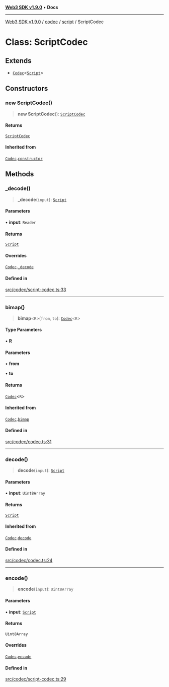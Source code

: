 [**Web3 SDK v1.9.0**](../../../../../README.md) • **Docs**

***

[Web3 SDK v1.9.0](../../../../../globals.md) / [codec](../../../README.md) / [script](../README.md) / ScriptCodec

# Class: ScriptCodec

## Extends

- [`Codec`](../../../classes/Codec.md)\<[`Script`](../interfaces/Script.md)\>

## Constructors

### new ScriptCodec()

> **new ScriptCodec**(): [`ScriptCodec`](ScriptCodec.md)

#### Returns

[`ScriptCodec`](ScriptCodec.md)

#### Inherited from

[`Codec`](../../../classes/Codec.md).[`constructor`](../../../classes/Codec.md#constructors)

## Methods

### \_decode()

> **\_decode**(`input`): [`Script`](../interfaces/Script.md)

#### Parameters

• **input**: `Reader`

#### Returns

[`Script`](../interfaces/Script.md)

#### Overrides

[`Codec`](../../../classes/Codec.md).[`_decode`](../../../classes/Codec.md#_decode)

#### Defined in

[src/codec/script-codec.ts:33](https://github.com/Mystic-Nayy/alephium-web3/blob/ee41f5e0e7d7fb0b155fe62f05b2ac03772895ca/packages/web3/src/codec/script-codec.ts#L33)

***

### bimap()

> **bimap**\<`R`\>(`from`, `to`): [`Codec`](../../../classes/Codec.md)\<`R`\>

#### Type Parameters

• **R**

#### Parameters

• **from**

• **to**

#### Returns

[`Codec`](../../../classes/Codec.md)\<`R`\>

#### Inherited from

[`Codec`](../../../classes/Codec.md).[`bimap`](../../../classes/Codec.md#bimap)

#### Defined in

[src/codec/codec.ts:31](https://github.com/Mystic-Nayy/alephium-web3/blob/ee41f5e0e7d7fb0b155fe62f05b2ac03772895ca/packages/web3/src/codec/codec.ts#L31)

***

### decode()

> **decode**(`input`): [`Script`](../interfaces/Script.md)

#### Parameters

• **input**: `Uint8Array`

#### Returns

[`Script`](../interfaces/Script.md)

#### Inherited from

[`Codec`](../../../classes/Codec.md).[`decode`](../../../classes/Codec.md#decode)

#### Defined in

[src/codec/codec.ts:24](https://github.com/Mystic-Nayy/alephium-web3/blob/ee41f5e0e7d7fb0b155fe62f05b2ac03772895ca/packages/web3/src/codec/codec.ts#L24)

***

### encode()

> **encode**(`input`): `Uint8Array`

#### Parameters

• **input**: [`Script`](../interfaces/Script.md)

#### Returns

`Uint8Array`

#### Overrides

[`Codec`](../../../classes/Codec.md).[`encode`](../../../classes/Codec.md#encode)

#### Defined in

[src/codec/script-codec.ts:29](https://github.com/Mystic-Nayy/alephium-web3/blob/ee41f5e0e7d7fb0b155fe62f05b2ac03772895ca/packages/web3/src/codec/script-codec.ts#L29)
